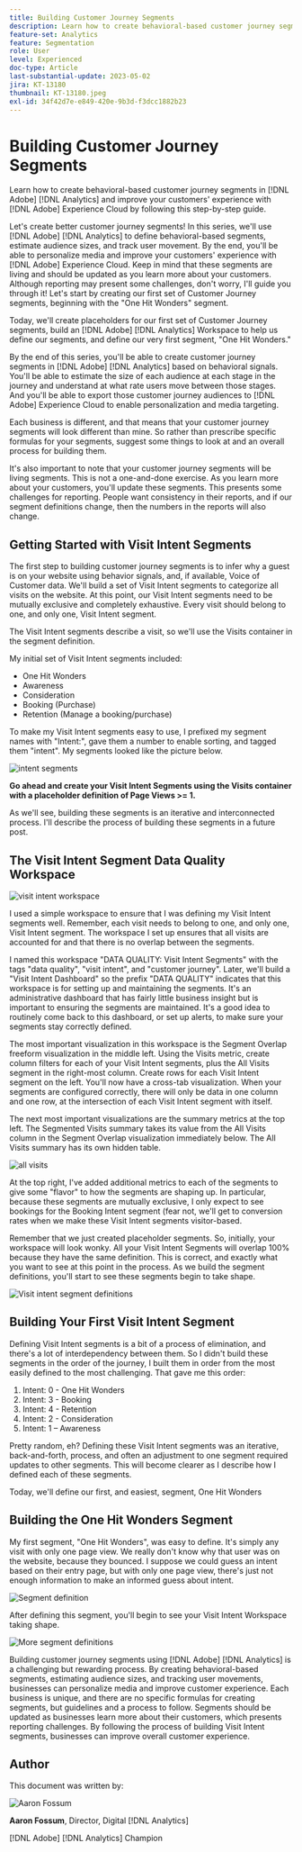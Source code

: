 ```yaml
---
title: Building Customer Journey Segments
description: Learn how to create behavioral-based customer journey segments in [!DNL Adobe] [!DNL Analytics] and improve your customers' experience with [!DNL Adobe] Experience Cloud by following this step-by-step guide.
feature-set: Analytics
feature: Segmentation
role: User
level: Experienced
doc-type: Article
last-substantial-update: 2023-05-02
jira: KT-13180
thumbnail: KT-13180.jpeg
exl-id: 34f42d7e-e849-420e-9b3d-f3dcc1882b23
---
```

# Building Customer Journey Segments

Learn how to create behavioral-based customer journey segments in [!DNL Adobe] [!DNL Analytics] and improve your customers' experience with [!DNL Adobe] Experience Cloud by following this step-by-step guide.

Let's create better customer journey segments! In this series, we'll use [!DNL Adobe] [!DNL Analytics] to define behavioral-based segments, estimate audience sizes, and track user movement. By the end, you'll be able to personalize media and improve your customers' experience with [!DNL Adobe] Experience Cloud. Keep in mind that these segments are living and should be updated as you learn more about your customers. Although reporting may present some challenges, don't worry, I'll guide you through it! Let's start by creating our first set of Customer Journey segments, beginning with the "One Hit Wonders" segment.

Today, we'll create placeholders for our first set of Customer Journey segments, build an [!DNL Adobe] [!DNL Analytics] Workspace to help us define our segments, and define our very first segment, "One Hit Wonders."

By the end of this series, you'll be able to create customer journey segments in [!DNL Adobe] [!DNL Analytics] based on behavioral signals. You'll be able to estimate the size of each audience at each stage in the journey and understand at what rate users move between those stages. And you'll be able to export those customer journey audiences to [!DNL Adobe] Experience Cloud to enable personalization and media targeting.

Each business is different, and that means that your customer journey segments will look different than mine. So rather than prescribe specific formulas for your segments, suggest some things to look at and an overall process for building them. 

It's also important to note that your customer journey segments will be living segments. This is not a one-and-done exercise. As you learn more about your customers, you'll update these segments. This presents some challenges for reporting. People want consistency in their reports, and if our segment definitions change, then the numbers in the reports will also change. 

## Getting Started with Visit Intent Segments

The first step to building customer journey segments is to infer why a guest is on your website using behavior signals, and, if available, Voice of Customer data. We'll build a set of Visit Intent segments to categorize all visits on the website. At this point, our Visit Intent segments need to be mutually exclusive and completely exhaustive. Every visit should belong to one, and only one, Visit Intent segment.

The Visit Intent segments describe a visit, so we'll use the Visits container in the segment definition.

My initial set of Visit Intent segments included:

* One Hit Wonders
* Awareness
* Consideration
* Booking (Purchase)
* Retention (Manage a booking/purchase)

To make my Visit Intent segments easy to use, I prefixed my segment names with "Intent:", gave them a number to enable sorting, and tagged them "intent". My segments looked like the picture below.

![intent segments](assets/intent-segments.png)
 
**Go ahead and create your Visit Intent Segments using the Visits container with a placeholder definition of Page Views >= 1.** 

As we'll see, building these segments is an iterative and interconnected process. I'll describe the process of building these segments in a future post.

## The Visit Intent Segment Data Quality Workspace

![visit intent workspace](assets/visit-intent-workspace.png)
 
I used a simple workspace to ensure that I was defining my Visit Intent segments well. Remember, each visit needs to belong to one, and only one, Visit Intent segment. The workspace I set up ensures that all visits are accounted for and that there is no overlap between the segments. 

I named this workspace "DATA QUALITY: Visit Intent Segments" with the tags "data quality", "visit intent", and "customer journey". Later, we'll build a "Visit Intent Dashboard" so the prefix "DATA QUALITY" indicates that this workspace is for setting up and maintaining the segments. It's an administrative dashboard that has fairly little business insight but is important to ensuring the segments are maintained. It's a good idea to routinely come back to this dashboard, or set up alerts, to make sure your segments stay correctly defined.

The most important visualization in this workspace is the Segment Overlap freeform visualization in the middle left. Using the Visits metric, create column filters for each of your Visit Intent segments, plus the All Visits segment in the right-most column. Create rows for each Visit Intent segment on the left. You'll now have a cross-tab visualization. When your segments are configured correctly, there will only be data in one column and one row, at the intersection of each Visit Intent segment with itself.

The next most important visualizations are the summary metrics at the top left. The Segmented Visits summary takes its value from the All Visits column in the Segment Overlap visualization immediately below. The All Visits summary has its own hidden table.

![all visits](assets/all-visits.png)
 
At the top right, I've added additional metrics to each of the segments to give some "flavor" to how the segments are shaping up. In particular, because these segments are mutually exclusive, I only expect to see bookings for the Booking Intent segment (fear not, we'll get to conversion rates when we make these Visit Intent segments visitor-based.

Remember that we just created placeholder segments. So, initially, your workspace will look wonky. All your Visit Intent Segments will overlap 100% because they have the same definition. This is correct, and exactly what you want to see at this point in the process. As we build the segment definitions, you'll start to see these segments begin to take shape.
 
![Visit intent segment definitions](assets/visit-intent-segment-defs.png)

## Building Your First Visit Intent Segment

Defining Visit Intent segments is a bit of a process of elimination, and there's a lot of interdependency between them. So I didn't build these segments in the order of the journey, I built them in order from the most easily defined to the most challenging. That gave me this order:

1. Intent: 0 - One Hit Wonders
1. Intent: 3 - Booking
1. Intent: 4 - Retention
1. Intent: 2 - Consideration
1. Intent: 1 – Awareness

Pretty random, eh? Defining these Visit Intent segments was an iterative, back-and-forth, process, and often an adjustment to one segment required updates to other segments. This will become clearer as I describe how I defined each of these segments.

Today, we'll define our first, and easiest, segment, One Hit Wonders

## Building the One Hit Wonders Segment

My first segment, "One Hit Wonders", was easy to define. It's simply any visit with only one page view. We really don't know why that user was on the website, because they bounced. I suppose we could guess an intent based on their entry page, but with only one page view, there's just not enough information to make an informed guess about intent.

![Segment definition](assets/segment-def.png)
 
After defining this segment, you'll begin to see your Visit Intent Workspace taking shape.

![More segment definitions](assets/more-segment-defs.png)

Building customer journey segments using [!DNL Adobe] [!DNL Analytics] is a challenging but rewarding process. By creating behavioral-based segments, estimating audience sizes, and tracking user movements, businesses can personalize media and improve customer experience. Each business is unique, and there are no specific formulas for creating segments, but guidelines and a process to follow. Segments should be updated as businesses learn more about their customers, which presents reporting challenges. By following the process of building Visit Intent segments, businesses can improve overall customer experience.

## Author

This document was written by:

![Aaron Fossum](assets/aaron-headshot.png)

**Aaron Fossum**, Director, Digital [!DNL Analytics]

[!DNL Adobe] [!DNL Analytics] Champion
